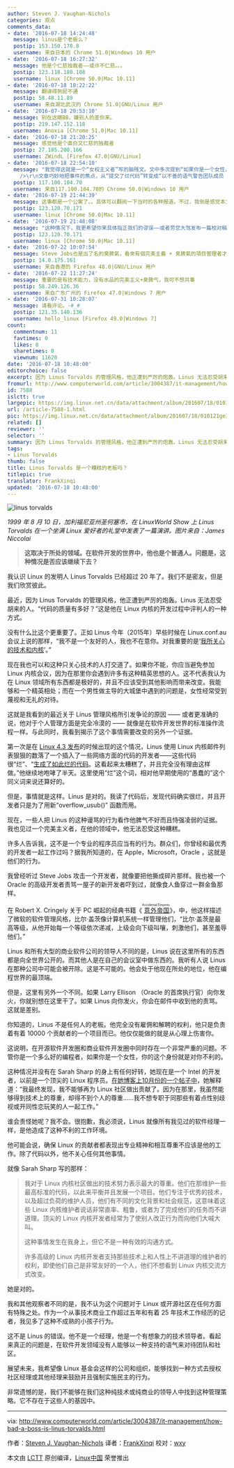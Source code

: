 ```yaml
---
author: Steven J. Vaughan-Nichols
categories: 观点
comments_data:
- date: '2016-07-18 14:24:48'
  message: linus是个老板么？
  postip: 153.150.178.8
  username: 来自日本的 Chrome 51.0|Windows 10 用户
- date: '2016-07-18 16:27:32'
  message: 他是个仁慈独裁者——或许不仁慈。。。
  postip: 123.118.180.108
  username: linux [Chrome 50.0|Mac 10.11]
- date: '2016-07-18 18:22:22'
  message: 翻译得狗屁不通
  postip: 58.48.11.89
  username: 来自湖北武汉的 Chrome 51.0|GNU/Linux 用户
- date: '2016-07-18 20:53:10'
  message: 别在这瞎BB，嫌别人的差你来。
  postip: 219.147.152.118
  username: Anoxia [Chrome 51.0|Mac 10.11]
- date: '2016-07-18 21:20:25'
  message: 感觉他是个直白又仁慈的独裁者
  postip: 27.185.200.166
  username: ZWindL [Firefox 47.0|GNU/Linux]
- date: '2016-07-18 22:54:10'
  message: "我觉得这就是一个“女权主义者”写的脑残文。文中多次提到“如果你是一个女性，你的这个身份就是对你不利的”，这种思想简直有病，你是女性怎么了？就骂不得说不得了是不？就要讲特权了吗？你代码写得烂，你就活该挨骂，忍受不了就退出，谁也不会说你。男性成员也被骂过，不是男女平等吗？怎么的女性就受不了？而不是在这里瞎扯些如果你是女性就咋咋的，我就不信google,微软等企业里没有骂过女员工？<br
    />\r\n文章巧妙地把事件的焦点，从“提交了烂代码”转变成“以不善的语气警告团队成员（还强调了下是个女性）”，真是会转移话题。你不提交烂代"
  postip: 117.100.104.70
  username: 来自117.100.104.70的 Chrome 50.0|Windows 10 用户
- date: '2016-07-19 21:44:39'
  message: 这事都是一个公案了。。具体可以翻阅一下当时的各种报道。不过，我倒是感觉本文作者有偏袒 Linus 的倾向。
  postip: 123.120.70.171
  username: linux [Chrome 50.0|Mac 10.11]
- date: '2016-07-19 21:48:08'
  message: "这种情况下，我更希望你来具体指正我们的谬误——或者劳您大驾发布一篇校对稿。<br />\r\n<br />\r\n对英语来说，我不如对计算机更有把握——这篇我也觉得有些地方有存疑和不确定的地方，只是尽力去做好。我想译者也是这样想的。肯定会有词不达意的地方，因此，希望能切实指正，而不是一句“狗屁不通”就好了。"
  postip: 123.120.70.171
  username: linux [Chrome 50.0|Mac 10.11]
- date: '2016-07-22 10:07:54'
  message: Steve Jobs也是出了名的臭脾氣，看來有個完美主義 + 臭脾氣的項目管理者才能使手下的project成功
  postip: 14.0.175.161
  username: 来自香港的 Firefox 48.0|GNU/Linux 用户
- date: '2016-07-22 11:27:24'
  message: 重要的是有技术能力，没有水品的完美主义+臭脾气，我可不想共事
  postip: 58.249.126.36
  username: 来自广东广州的 Firefox 47.0|Windows 7 用户
- date: '2016-07-31 10:28:07'
  message: 请看评论。-#_#
  postip: 121.35.140.136
  username: hello_linux [Firefox 49.0|Windows 7]
count:
  commentnum: 11
  favtimes: 0
  likes: 0
  sharetimes: 0
  viewnum: 11620
date: '2016-07-18 10:48:00'
editorchoice: false
excerpt: 因为 Linus Torvalds 的管理风格，他正遭到严厉的炮轰。Linus 无法忍受胡来的人。“代码的质量有多好？”这是他在 Linux 内核的开发过程中评判人的一种方式。
fromurl: http://www.computerworld.com/article/3004387/it-management/how-bad-a-boss-is-linus-torvalds.html
id: 7588
islctt: true
largepic: https://img.linux.net.cn/data/attachment/album/201607/18/010121ge36sddzvzvodsa3.jpg
url: /article-7588-1.html
pic: https://img.linux.net.cn/data/attachment/album/201607/18/010121ge36sddzvzvodsa3.jpg.thumb.jpg
related: []
reviewer: ''
selector: ''
summary: 因为 Linus Torvalds 的管理风格，他正遭到严厉的炮轰。Linus 无法忍受胡来的人。“代码的质量有多好？”这是他在 Linux 内核的开发过程中评判人的一种方式。
tags:
- Linus Torvalds
thumb: false
title: Linus Torvalds 是一个糟糕的老板吗？
titlepic: true
translator: FrankXinqi
updated: '2016-07-18 10:48:00'
---
```


![linus torvalds](https://img.linux.net.cn/data/attachment/album/201607/18/010121ge36sddzvzvodsa3.jpg)


*1999 年 8 月 10 日，加利福尼亚州圣何塞市，在 LinuxWorld Show 上 Linus Torvalds 在一个坐满 Linux 爱好者的礼堂中发表了一篇演讲。图片来自：James Niccolai*



> 
> **这取决于所处的领域。在软件开发的世界中，他也是个普通人。问题是，这种情况是否应该继续下去？**
> 
> 
> 


我认识 Linux 的发明人 Linus Torvalds 已经超过 20 年了。我们不是密友，但是我们欣赏彼此。


最近，因为 Linus Torvalds 的管理风格，他正遭到严厉的炮轰。Linus 无法忍受胡来的人。“代码的质量有多好？”这是他在 Linux 内核的开发过程中评判人的一种方式。


没有什么比这个更重要了。正如 Linus 今年（2015年）早些时候在 Linux.conf.au 会议上说的那样，“我不是一个友好的人，我也不在意你。对我重要的是‘[我所关心的技术和内核](http://www.computerworld.com/article/2874475/linus-torvalds-diversity-gaffe-brings-out-the-best-and-worst-of-the-open-source-world.html)’。”


现在我也可以和这种只关心技术的人打交道了。如果你不能，你应当避免参加 Linux 内核会议，因为在那里你会遇到许多有这种精英思想的人。这不代表我认为在 Linux 领域所有东西都是极好的，并且不应该受到其他影响而带来改变。我能够和一个精英相处；而在一个男性做主导的大城堡中遇到的问题是，女性经常受到蔑视和无礼的对待。


这就是我看到的最近关于 Linus 管理风格所引发争论的原因 —— 或者更准确的说，他对于个人管理方面是完全冷漠的 —— 就像是在软件开发世界的标准操作流程一样。与此同时，我看到揭示了这个事情需要改变的另外一个证据。


第一次是在 [Linux 4.3 发布](http://www.zdnet.com/article/linux-4-3-released-after-linus-torvalds-scraps-brain-damage-code/)的时候出现的这个情况，Linus 使用 Linux 内核邮件列表狠狠的数落了一个插入了一些网络方面的代码的开发者——这些代码很“烂”、“[生成了如此烂的代码](http://lkml.iu.edu/hypermail/linux/kernel/1510.3/02866.html)。这看起来太糟糕了，并且完全没有理由这样做。”他继续地咆哮了半天。这里使用“烂”这个词，相对他早期使用的“愚蠢的”这个同义词来说还算好的。


但是，事情就是这样。Linus 是对的。我读了代码后，发现代码确实很烂，并且开发者只是为了用新“overflow\_usub()” 函数而用。


现在，一些人把 Linus 的这种谩骂的行为看作他脾气不好而且恃强凌弱的证据。我也见过一个完美主义者，在他的领域中，他无法忍受这种糟糕。


许多人告诉我，这不是一个专业的程序员应当有的行为。群众们，你曾经和最优秀的开发者一起工作过吗？据我所知道的，在 Apple，Microsoft，Oracle ，这就是他们的行为。


我曾经听过 Steve Jobs 攻击一个开发者，就像要把他撕成碎片那样。我也被一个 Oracle 的高级开发者责骂一屋子的新开发者吓到过，就像食人鱼穿过一群金鱼那样。


在 Robert X. Cringely 关于 PC 崛起的经典书籍《<ruby> <a href="https://www.amazon.cn/Accidental-Empires-Cringely-Robert-X/dp/0887308554/479-5308016-9671450?ie=UTF8&amp;qid=1447101469&amp;ref_=sr_1_1&amp;tag=geo-23">  意外帝国 </a> <rp>  （ </rp> <rt>  Accidental Empires </rt> <rp>  ） </rp></ruby>》，中，他这样描述了微软的软件管理风格，比尔·盖茨像计算机系统一样管理他们，“比尔·盖茨是最高等级，从他开始每一个等级依次递减，上级会向下级叫嚷，刺激他们，甚至羞辱他们。”


Linus 和所有大型的商业软件公司的领导人不同的是，Linus 说在这里所有的东西都是向全世界公开的。而其他人是在自己的会议室中做东西的。我听有人说 Linus 在那种公司中可能会被开除。这是不可能的。他会处于他现在所处的地位，他在编程世界的最顶端。


但是，这里有另外一个不同。如果 Larry Ellison （Oracle 的首席执行官）向你发火，你就别想在这里干了。如果 Linus 向你发火，你会在邮件中收到他的责骂。这就是差别。


你知道的，Linus 不是任何人的老板。他完全没有雇佣和解聘的权利，他只是负责着有着 10000 个贡献者的一个项目而已。他仅仅能做的就是从心理上伤害你。


这说明，在开源软件开发圈和商业软件开发圈中同时存在一个非常严重的问题。不管你是一个多么好的编程者，如果你是一个女性，你的这个身份就是对你不利的。


这种情况并没有在 Sarah Sharp 的身上有任何好转，她现在是一个 Intel 的开发者，以前是一个顶尖的 Linux 程序员。[在她博客上10月份的一个帖子中](http://sarah.thesharps.us/2015/10/05/closing-a-door/)，她解释道：“我最终发现，我不能够再为 Linux 社区做出贡献了。因为在那里，我虽然能够得到技术上的尊重，却得不到个人的尊重……我不想专职于同那些有着点性别歧视或开同性恋玩笑的人一起工作。”


谁会责怪她呢？我不会。很抱歉，我必须说，Linus 就像所有我见过的软件经理一样，是他造成了这种不利的工作环境。


他可能会说，确保 Linux 的贡献者都表现出专业精神和相互尊重不应该是他的工作。除了代码以外，他不关心任何其他事情。


就像 Sarah Sharp 写的那样：



> 
> 我对于 Linux 内核社区做出的技术努力表示最大的尊重。他们在那维护一些最高标准的代码，以此来平衡并且发展一个项目。他们专注于优秀的技术，以及超过负荷的维护人员，他们有不同的文化背景和社会规范，这意味着这些 Linux 内核维护者说话非常直率、粗鲁，或者为了完成他们的任务而不讲道理。顶尖的 Linux 内核开发者经常为了使别人改正行为而向他们大喊大叫。
> 
> 
> 这种事情发生在我身上，但它不是一种有效的沟通方式。
> 
> 
> 许多高级的 Linux 内核开发者支持那些技术上和人性上不讲道理的维护者的权利，即使他们自己是非常友好的一个人，他们不想看到 Linux 内核交流方式改变。
> 
> 
> 


她是对的。


我和其他观察者不同的是，我不认为这个问题对于 Linux 或开源社区在任何方面有特殊之处。作为一个从事技术商业工作超过五年和有着 25 年技术工作经历的记者，我见多了这种不成熟的小孩子行为。


这不是 Linus 的错误。他不是一个经理，他是一个有想象力的技术领导者。看起来真正的问题是，在软件开发领域没有人能够以一种支持的语气来对待团队和社区。


展望未来，我希望像 Linux 基金会这样的公司和组织，能够找到一种方式去授权社区经理或其他经理来鼓励并且强制实施民主的行为。


非常遗憾的是，我们不能够在我们这种纯技术或纯商业的领导人中找到这种管理策略。它不存在于这些人的基因中。




---


via: <http://www.computerworld.com/article/3004387/it-management/how-bad-a-boss-is-linus-torvalds.html>


作者：[Steven J. Vaughan-Nichols](http://www.computerworld.com/author/Steven-J.-Vaughan_Nichols/) 译者：[FrankXinqi](https://github.com/FrankXinqi) 校对：[wxy](https://github.com/wxy)


本文由 [LCTT](https://github.com/LCTT/TranslateProject) 原创编译，[Linux中国](https://linux.cn/) 荣誉推出